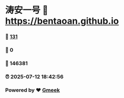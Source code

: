 # 涛安一号 :link: https://bentaoan.github.io 
### :page_facing_up: [131](https://bentaoan.github.io/tag.html) 
### :speech_balloon: 0 
### :hibiscus: 146381 
### :alarm_clock: 2025-07-12 18:42:56 
### Powered by :heart: [Gmeek](https://github.com/Meekdai/Gmeek)
